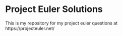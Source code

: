 <h1>Project Euler Solutions</h1>
<p>This is my repository for my project euler questions at https://projecteuler.net/</p>
